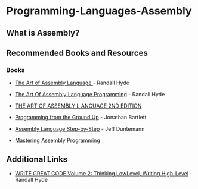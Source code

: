 # **Programming-Languages-Assembly**

## What is Assembly?

## Recommended Books and Resources

### Books

- [The Art of Assembly Language ](https://www.ic.unicamp.br/~pannain/mc404/aulas/pdfs/Art%20Of%20Intel%20x86%20Assembly.pdf) - Randall Hyde
- [The Art Of Assembly Language Programming](<https://elhacker.info/manuales/Lenguajes%20de%20Programacion/Ensamblador/Art%20Of%20Assembly%20Language%20-%20Complete%20-%201601%20Pgs%20(2002%20Hyde).pdf>) - Randall Hyde
- [THE ART OF ASSEMBLY L ANGUAGE 2ND EDITION](http://www.staroceans.org/kernel-and-driver/The.Art.of.Assembly.Language.2nd.Edition.pdf)
- [Programming from the Ground Up](https://download-mirror.savannah.gnu.org/releases/pgubook/ProgrammingGroundUp-1-0-booksize.pdf) - Jonathan Bartlett

- [Assembly Language Step-by-Step](https://jagdishkapadnis.wordpress.com/wp-content/uploads/2015/05/assembly-language-step-by-step-programming-with-linux-3rd-edition.pdf) - Jeff Duntemann

- [Mastering Assembly Programming](https://dokumen.pub/download/mastering-assembly-programming-1nbsped-9781787287488.html)

## Additional Links

- [WRITE GREAT CODE Volume 2: Thinking LowLevel, Writing High-Level](https://theswissbay.ch/pdf/Gentoomen%20Library/Misc/Randall%20Hyde%20-%20Write%20Great%20Code%20II%20-%20Thinking%20Low%20Level%2C%20Writing%20High%20Level.pdf) - Randall Hyde
